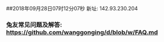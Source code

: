 ##2018年09月28日07时12分07秒 新址: 142.93.230.204
### 兔友常见问题及解答: https://github.com/wanggonging/d/blob/w/FAQ.md
